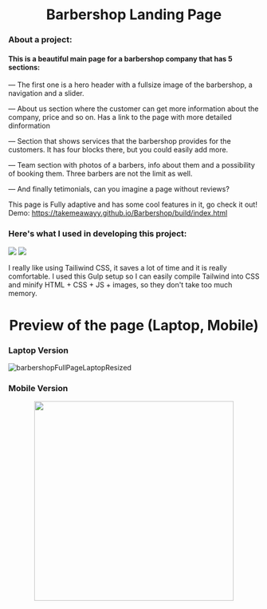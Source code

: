 <h1 align="center">
Barbershop Landing Page
</h1>

### About a project:

#### This is a beautiful main page for a barbershop company that has 5 sections:
<p>
— The first one is a hero header with a fullsize image of the barbershop, a navigation and a slider.
</p>
<p>
— About us section where the customer can get more information about the company, price and so on. Has a link to the page with more detailed dinformation</p>
<p>
— Section that shows services that the barbershop provides for the customers. It has four blocks there, but you could easily add more.
</p>
<p>
— Team section with photos of a barbers, info about them and a possibility of booking them. Three barbers are not the limit as well.
</p>
<p>
— And finally tetimonials, can you imagine a page without reviews?
</p>

This page is Fully adaptive and has some cool features in it, go check it out! </br>
Demo: https://takemeawayy.github.io/Barbershop/build/index.html

### Here's what I used in developing this project:

![](https://img.shields.io/badge/Style-Tailwind-informational?style=flat)
![](https://img.shields.io/badge/Compile-Gulp-red?style=flat&logo=gulp)

I really like using Tailiwind CSS, it saves a lot of time and it is really comfortable. I used this Gulp setup so I can easily compile Tailwind into CSS and minify HTML + CSS + JS + images, so they don't take too much memory.

<h1 align="center">
Preview of the page (Laptop, Mobile)
</h1>

### Laptop Version

![barbershopFullPageLaptopResized](https://user-images.githubusercontent.com/106681495/192501838-5085f438-d1c6-48b1-bd1e-505dc0c9f6af.png)

### Mobile Version 

<p align="center">

<img width="400"  src="https://user-images.githubusercontent.com/106681495/192516070-a09ed467-6f5d-432c-afae-ee89e6366532.png">

</p>

